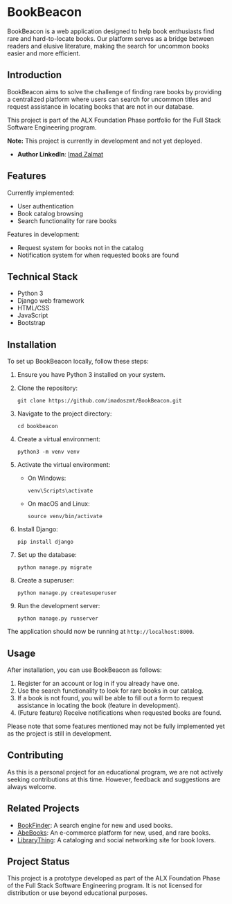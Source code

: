 # BookBeacon

BookBeacon is a web application designed to help book enthusiasts find rare and hard-to-locate books. Our platform serves as a bridge between readers and elusive literature, making the search for uncommon books easier and more efficient.

## Introduction

BookBeacon aims to solve the challenge of finding rare books by providing a centralized platform where users can search for uncommon titles and request assistance in locating books that are not in our database.

This project is part of the ALX Foundation Phase portfolio for the Full Stack Software Engineering program.

**Note:** This project is currently in development and not yet deployed.

- **Author LinkedIn**: [Imad Zalmat](https://www.linkedin.com/in/imad-zalmat-aa2940a9/)

## Features

Currently implemented:
- User authentication
- Book catalog browsing
- Search functionality for rare books

Features in development:
- Request system for books not in the catalog
- Notification system for when requested books are found

## Technical Stack

- Python 3
- Django web framework
- HTML/CSS
- JavaScript
- Bootstrap

## Installation

To set up BookBeacon locally, follow these steps:

1. Ensure you have Python 3 installed on your system.

2. Clone the repository:
   ```
   git clone https://github.com/imadoszmt/BookBeacon.git
   ```

3. Navigate to the project directory:
   ```
   cd bookbeacon
   ```

4. Create a virtual environment:
   ```
   python3 -m venv venv
   ```

5. Activate the virtual environment:
   - On Windows:
     ```
     venv\Scripts\activate
     ```
   - On macOS and Linux:
     ```
     source venv/bin/activate
     ```

6. Install Django:
   ```
   pip install django
   ```

7. Set up the database:
   ```
   python manage.py migrate
   ```

8. Create a superuser:
   ```
   python manage.py createsuperuser
   ```

9. Run the development server:
   ```
   python manage.py runserver
   ```

The application should now be running at `http://localhost:8000`.

## Usage

After installation, you can use BookBeacon as follows:

1. Register for an account or log in if you already have one.
2. Use the search functionality to look for rare books in our catalog.
3. If a book is not found, you will be able to fill out a form to request assistance in locating the book (feature in development).
4. (Future feature) Receive notifications when requested books are found.

Please note that some features mentioned may not be fully implemented yet as the project is still in development.

## Contributing

As this is a personal project for an educational program, we are not actively seeking contributions at this time. However, feedback and suggestions are always welcome.

## Related Projects

- [BookFinder](https://www.bookfinder.com/): A search engine for new and used books.
- [AbeBooks](https://www.abebooks.com/): An e-commerce platform for new, used, and rare books.
- [LibraryThing](https://www.librarything.com/): A cataloging and social networking site for book lovers.

## Project Status

This project is a prototype developed as part of the ALX Foundation Phase of the Full Stack Software Engineering program. It is not licensed for distribution or use beyond educational purposes.

